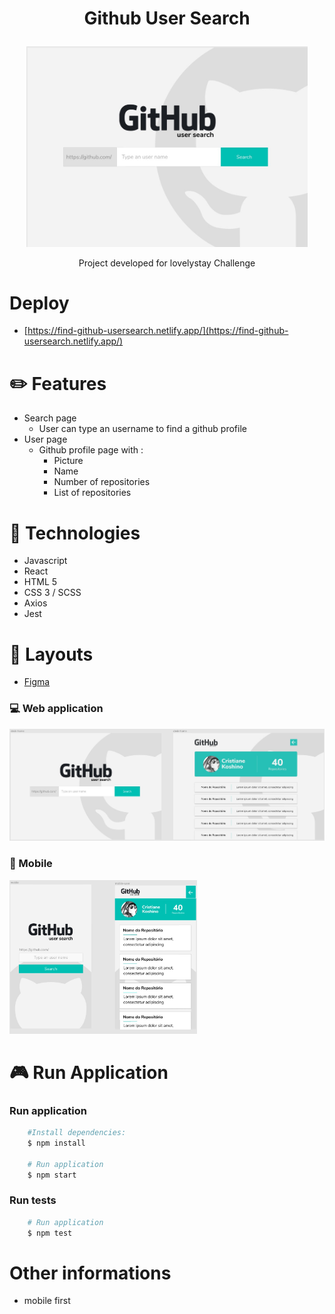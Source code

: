 # <p align="center"> Github User Search </p>

<p align="center">
<img src="./src/assets/home.jpg" width="450" />
</p>

<p align="center">Project developed for lovelystay Challenge</p>

# Deploy
- [https://find-github-usersearch.netlify.app/](https://find-github-usersearch.netlify.app/)

# :pencil2: Features

* Search page
  - User can type an username to find a github profile
* User page
  - Github profile page with :
    * Picture
    * Name
    * Number of repositories
    * List of repositories

# :rocket: Technologies

* Javascript
* React
* HTML 5
* CSS 3 / SCSS
* Axios
* Jest

# :art: Layouts

 * [Figma](https://www.figma.com/file/ccDh3vxrNmU9lrrzJqETVy/layout?node-id=0%3A1)

### :computer: Web application

<p align="left">
<img src="./src/assets/layout-desk.jpg" width="550" />
</p>

### :iphone: Mobile

<p align="left">
<img src="./src/assets/layout-mobile.jpg" width="300" />
</p>

#  :video_game: Run Application

### Run application

```bash
    #Install dependencies:
    $ npm install

    # Run application
    $ npm start
```
### Run tests

```bash
    # Run application
    $ npm test
```

# Other informations

- mobile first
